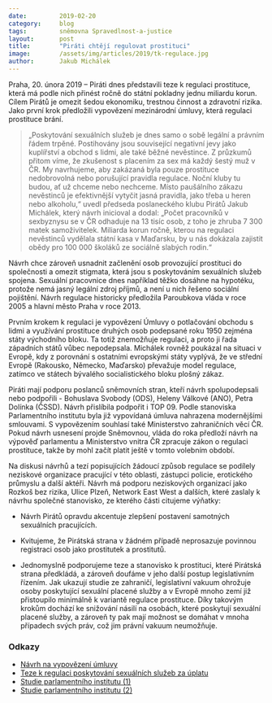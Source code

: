 ```yaml
---
date:         2019-02-20
category:     blog
tags:         sněmovna Spravedlnost-a-justice
layout:       post
title:        "Piráti chtějí regulovat prostituci"
image:        /assets/img/articles/2019/tk-regulace.jpg
author:       Jakub Michálek
---
```


Praha, 20. února 2019 – Piráti dnes představili teze k regulaci prostituce, která má podle nich přinést ročně do státní pokladny jednu miliardu korun. Cílem Pirátů je omezit šedou ekonomiku, trestnou činnost a zdravotní rizika. Jako první krok předložili vypovězení mezinárodní úmluvy, která regulaci prostituce brání. 

> „Poskytování sexuálních služeb je dnes samo o sobě legální a právním řádem trpěné. Postihovány jsou související negativní jevy jako kuplířství a obchod s lidmi, ale také běžné nevěstince. Z průzkumů přitom víme, že zkušenost s placením za sex má každý šestý muž v ČR. My navrhujeme, aby zakázaná byla pouze prostituce nedobrovolná nebo porušující pravidla regulace. Noční kluby tu budou, ať už chceme nebo nechceme. Místo paušálního zákazu nevěstinců je efektivnější vytyčit jasná pravidla, jako třeba u heren nebo alkoholu,“ uvedl předseda poslaneckého klubu Pirátů Jakub Michálek, který návrh inicioval a dodal: „Počet pracovníků v sexbyznysu se v ČR odhaduje na 13 tisíc osob, z toho je zhruba 7 300 matek samoživitelek. Miliarda korun ročně, kterou na regulaci nevěstinců vydělala státní kasa v Maďarsku, by u nás dokázala zajistit obědy pro 100 000 školáků ze sociálně slabých rodin.“

Návrh chce zároveň usnadnit začlenění osob provozující prostituci do společnosti a omezit stigmata, která jsou s poskytováním sexuálních služeb spojena. Sexuální pracovnice dnes například těžko dosáhne na hypotéku, protože nemá jasný legální zdroj příjmů, a není u nich řešeno sociální pojištění. Návrh regulace historicky předložila Paroubkova vláda v roce 2005 a hlavní město Praha v roce 2013.

Prvním krokem k regulaci je vypovězení Úmluvy o potlačování obchodu s lidmi a využívání prostituce druhých osob podepsané roku 1950 zejména státy východního bloku. Ta totiž znemožňuje regulaci, a proto ji řada západních států vůbec nepodepsala. Michálek rovněž poukázal na situaci v Evropě, kdy z porovnání s ostatními evropskými státy vyplývá, že ve střední Evropě (Rakousko, Německo, Maďarsko) převažuje model regulace, zatímco ve státech bývalého socialistického bloku plošný zákaz.

Piráti mají podporu poslanců sněmovních stran, kteří návrh spolupodepsali nebo podpořili - Bohuslava Svobody (ODS), Heleny Válkové (ANO), Petra Dolínka (ČSSD). Návrh přislíbila podpořit i TOP 09. Podle stanoviska Parlamentního institutu byla již vypovídaná úmluva nahrazena modernějšími smlouvami. S vypovězením souhlasí také Ministerstvo zahraničních věcí ČR. Pokud návrh usnesení projde Sněmovnou, vláda do roka předloží návrh na výpověď parlamentu a Ministerstvo vnitra ČR zpracuje zákon o regulaci prostituce, takže by mohl začít platit ještě v tomto volebním období.

Na diskusi návrhů a tezí popisujících žádoucí způsob regulace se podílely neziskové organizace pracující v této oblasti, zástupci policie, erotického průmyslu a další aktéři. Návrh má podporu neziskových organizací jako Rozkoš bez rizika, Ulice Plzeň,  Network East West a dalších, které zaslaly k návrhu společné stanovisko, ze kterého části citujeme výňatky: 

* Návrh Pirátů opravdu akcentuje zlepšení postavení samotných sexuálních pracujících.

* Kvitujeme, že Pirátská strana v žádném případě neprosazuje povinnou registraci osob jako prostitutek a prostitutů. 

* Jednomyslně podporujeme teze a stanovisko k prostituci, které Pirátská strana předkládá, a zároveň doufáme v jeho další postup legislativním řízením. Jak ukazují studie ze zahraničí, legislativní vakuum ohrožuje osoby poskytující sexuální placené služby a v Evropě mnoho zemí již přistoupilo minimálně k variantě regulace prostituce. Díky takovým krokům dochází ke snižování násilí na osobách, které poskytují sexuální placené služby, a zároveň ty pak mají možnost se domáhat v mnoha případech svých práv, což jim právní vakuum neumožňuje.

### Odkazy

* [Návrh na vypovězení úmluvy](https://github.com/pirati-web/pirati.cz/raw/gh-pages/assets/pdf/navrh-na-vypovezeni-umluvy.pdf)
* [Teze k regulaci poskytování sexuálních služeb za úplatu](https://github.com/pirati-web/pirati.cz/raw/gh-pages/assets/pdf/teze-k-regulaci.pdf)
* [Studie parlamentního institutu (1)](https://github.com/pirati-web/pirati.cz/raw/gh-pages/assets/pdf/studie-pi.pdf)
* [Studie parlamentního institutu (2)](https://github.com/pirati-web/pirati.cz/raw/gh-pages/assets/pdf/studie-pi-2.pdf)
